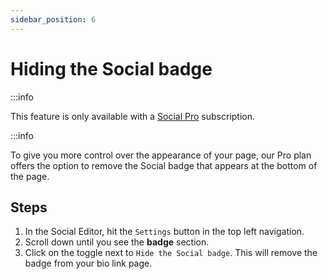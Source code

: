 ```yaml
---
sidebar_position: 6
---
```


# Hiding the Social badge

:::info

This feature is only available with a [Social Pro](https://socialwp.io/#pricing) subscription.

:::info

To give you more control over the appearance of your page, our Pro plan offers the option to remove the Social badge that appears at the bottom of the page.

## Steps

1. In the Social Editor, hit the `Settings` button in the top left navigation.
2. Scroll down until you see the **badge** section.
3. Click on the toggle next to `Hide the Social badge`. This will remove the badge from your bio link page.
